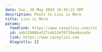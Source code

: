 ```yaml
---
date: Sun, 26 May 2024 16:34:22 GMT
description: Posts to Liss is More
title: Liss is More
params:
  feedlink: https://www.caseyliss.com/rss
  id: a4b13988ba527ceb134f0739ea8eceda
  link: https://www.caseyliss.com
  blogrolls: []
---
```

